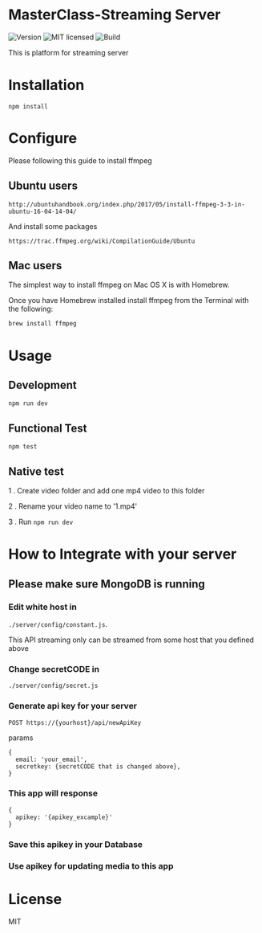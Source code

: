 # MasterClass-Streaming Server

  ![Version](https://img.shields.io/npm/v/npm.svg)
  ![MIT licensed](https://img.shields.io/badge/license-MIT-blue.svg)
  ![Build](https://img.shields.io/vso/build/larsbrinkhoff/953a34b9-5966-4923-a48a-c41874cfb5f5/1.svg)

  This is platform for streaming server  
# Installation
```
npm install
```
# Configure
Please following this guide to install ffmpeg

## Ubuntu users
```
http://ubuntuhandbook.org/index.php/2017/05/install-ffmpeg-3-3-in-ubuntu-16-04-14-04/
```
And install some packages
```
https://trac.ffmpeg.org/wiki/CompilationGuide/Ubuntu
```
## Mac users 
The simplest way to install ffmpeg on Mac OS X is with Homebrew.

Once you have Homebrew installed install ffmpeg from the Terminal with the following:
```
brew install ffmpeg
```

# Usage
## Development 

```
npm run dev
```

## Functional Test

```
npm test
```

## Native test

1 . Create video folder and add one mp4 video to this folder

2 . Rename your video name to '1.mp4'

3 . Run ``` npm run dev ``` 

# How to Integrate with your server
## Please make sure MongoDB is running 
### Edit white host in 

 ```./server/config/constant.js```.

This API streaming only can be streamed from some host that you defined above

### Change secretCODE in 

```./server/config/secret.js```

### Generate api key for your server

``` POST https://{yourhost}/api/newApiKey ``` 

params

``` 
{
  email: 'your_email',
  secretkey: {secretCODE that is changed above},
}

```

### This app will response 

``` 
{
  apikey: '{apikey_excample}'
}

````

### Save this apikey in your Database 
### Use apikey for updating media to this app

# License
MIT